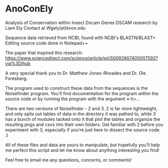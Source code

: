 # AnoConEly
Analysis of Conservation within Insect Dscam Genes
DSCAM research by Liam Ely
Contact at Wgely(at)knox.edu

Sequence data retrieved from NCBI, found with NCBI's BLASTN/BLAST+
Editing source code done in Notepad++

The paper that inspired this research: 
https://www.sciencedirect.com/science/article/pii/S0092867405007592?via%3Dihub

A very special thank you to Dr. Matthew Jones-Rhoades and Dr. Ole Foresberg.

The program used to construct these data from the sequences is the Noisefinder
program. You'll find documentation for the program within the source code or
by running the program with the argument <-h>...

There are two versions of Noisefinder - 2 and 3. 2 is far more lightweight, and 
only spits out tables of data in the directory it was pathed to, while 3 has
a bunch of modules tacked onto it that plot the tables and organize the resulting
pngs and csvs into their own folders. Get familiar with 2 before you experiment 
with 3, especially if you're just here to dissect the source code. :)

All of these files and data are yours to manipulate, but hopefully you'll help me
perfect this script and let me know about anything interesting you find!

Feel free to email me any questions, concerns, or comments!
